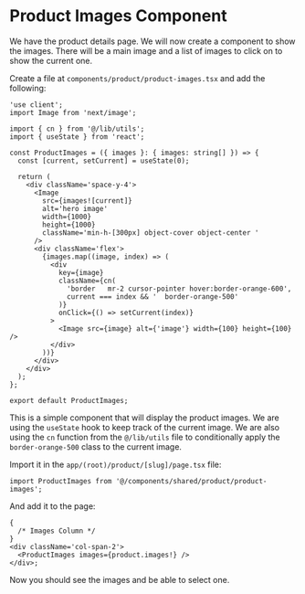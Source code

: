# Product Images Component

We have the product details page. We will now create a component to show the images. There will be a main image and a list of images to click on to show the current one.

Create a file at `components/product/product-images.tsx` and add the following:

```tsx
'use client';
import Image from 'next/image';

import { cn } from '@/lib/utils';
import { useState } from 'react';

const ProductImages = ({ images }: { images: string[] }) => {
  const [current, setCurrent] = useState(0);

  return (
    <div className='space-y-4'>
      <Image
        src={images![current]}
        alt='hero image'
        width={1000}
        height={1000}
        className='min-h-[300px] object-cover object-center '
      />
      <div className='flex'>
        {images.map((image, index) => (
          <div
            key={image}
            className={cn(
              'border   mr-2 cursor-pointer hover:border-orange-600',
              current === index && '  border-orange-500'
            )}
            onClick={() => setCurrent(index)}
          >
            <Image src={image} alt={'image'} width={100} height={100} />
          </div>
        ))}
      </div>
    </div>
  );
};

export default ProductImages;
```

This is a simple component that will display the product images. We are using the `useState` hook to keep track of the current image. We are also using the `cn` function from the `@/lib/utils` file to conditionally apply the `border-orange-500` class to the current image.

Import it in the `app/(root)/product/[slug]/page.tsx` file:

```tsx
import ProductImages from '@/components/shared/product/product-images';
```

And add it to the page:

```tsx
{
  /* Images Column */
}
<div className='col-span-2'>
  <ProductImages images={product.images!} />
</div>;
```

Now you should see the images and be able to select one.

